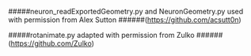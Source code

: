 #####neuron_readExportedGeometry.py and NeuronGeometry.py used with permission from Alex Sutton
######(https://github.com/acsutt0n)

#####rotanimate.py adapted with permission from Zulko
######(https://github.com/Zulko)
